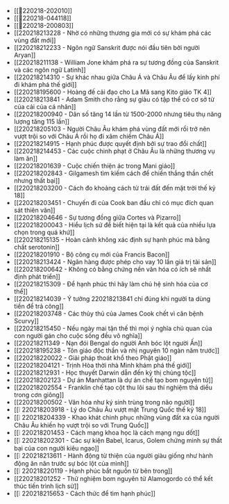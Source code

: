 - [[💬220218-202010]]
- [[💬220218-044118]]
- [[💬220218-200803]]
- [[220218213228 - Nhờ có những thương gia mới có sự khám phá các vùng đất mới]]
- [[220218212233 - Ngôn ngữ Sanskrit được nói đầu tiên bởi người Aryan]]
- [[220218211138 - William Jone khám phá ra sự tương đồng của Sanskrit và các ngôn ngữ Latinh]]
- [[220218214310 - Sự khác nhau giữa Châu Á và Châu Âu để lấy kinh phí đi khám phá thế giới]]
- [[220218195600 - Hoàng đế cải đạo cho La Mã sang Kito giáo TK 4]]
- [[220218213841 - Adam Smith cho rằng sự giàu có tập thể có cơ sở từ của cải của cá nhân]]
- [[220218200940 - Dân số tăng 14 lần từ 1500-2000 nhưng tiêu thụ năng lượng tăng 115 lần]]
- [[220218205103 - Người Châu Âu khám phá vùng đất mới rồi trở nên vượt trội so với Châu Á rồi họ đi xâm chiếm Châu Á]]
- [[220218214915 - Hạnh phúc được quyết định bởi sự trao đổi chất]]
- [[220218214453 - Các cuộc chinh phạt ở Châu Âu là những thương vụ làm ăn]]
- [[220218201639 - Cuộc chiến thiện ác trong Mani giáo]]
- [[220218202843 - Gilgamesh tìm kiếm cách để chiến thắng thần chết nhưng thất bại]]
- [[220218203200 - Cách đo khoảng cách từ trái đất đến mặt trời thế kỷ 18]]
- [[220218203451 - Chuyến đi của Cook ban đầu chỉ có mục đích quan sát thiên văn]]
- [[220218204646 - Sự tương đồng giữa Cortes và Pizarro]]
- [[220218200043 - Hiểu lịch sử để biết hiện tại là kết quả của nhiều lựa chọn trong quá khứ]]
- [[220218215135 - Hoàn cảnh không xác định sự hạnh phúc mà bằng chất serotonin]]
- [[220218201910 - Bộ công cụ mới của Francis Bacon]]
- [[220218213424 - Ngân hàng được phép cho vay 10 lần giá trị tài sản]]
- [[220218200642 - Không có bằng chứng nền văn hóa có ích sẽ nhất định phát triển]]
- [[220218215309 - Để hạnh phúc thì hãy làm chủ hệ sinh hóa của cơ thể]]
- [[220218214039 - Ý tưởng 220218213841 chỉ đúng khi người ta dùng tiền để trả công]]
- [[220218203748 - Các thủy thủ của James Cook chết vì căn bệnh Scurvy]]
- [[220218215450 - Nếu ngày mai tận thế thì mọi ý nghĩa chủ quan của con người gán cho cuộc sống đều vô nghĩa]]
- [[220218211349 - Nạn đói Bengal do người Anh bóc lột người Ấn]]
- [[220218195238 - Tôn giáo độc thần và nhị nguyên 10 ngàn năm trước]]
- [[220218220022 - Giải pháp thoát khổ theo Phật giáo]]
- [[220218204121 - Trịnh Hòa thời nhà Minh khám phá thế giới]]
- [[220218212931 - Học thuyết Darwin dẫn đến kỳ thị chủng tộc]]
- [[220218202123 - Dự án Manhattan là dự án chế tạo bom nguyên tử]]
- [[220218202554 - Franklin chế tạo cột thu lôi sau thí nghiệm thả diều trong cơn giông]]
- [[220218200502 - Văn hóa như ký sinh trùng trong não người]]
- [[❕ 220218203918 - Lý do Châu Âu vượt mặt Trung Quốc thế kỷ 18]]
- [[❕ 220218204339 - Khao khát chinh phục những vùng đất xa của người Châu Âu khiến họ vượt trội so với Trung Quốc]]
- [[❕ 220218201453 - Cách mạng khoa học là cách mạng ngu dốt]]
- [[❕ 220218202301 - Các sự kiện Babel, Icarus, Golem chứng minh sự thất bại của con người kiêu ngạo]]
- [[❕ 220218213611 - Hành động từ thiện của người giàu giống như hành động ăn năn trước sự bóc lột của mình]]
- [[❕ 220218220119 - Hạnh phúc bắt nguồn từ bên trong]]
- [[220218201252 - Thử nghiệm bom nguyên tử Alamogordo có thể kết thúc tiến trình lịch sử]]
- [[❕ 220218215653 - Cách thức để tìm hạnh phúc]]

